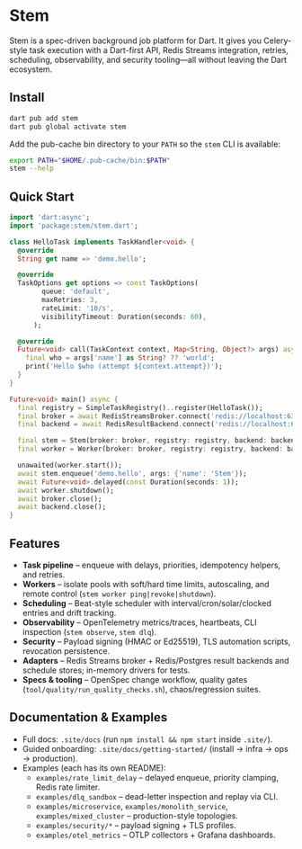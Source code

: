 # Stem

Stem is a spec-driven background job platform for Dart. It gives you Celery-style
task execution with a Dart-first API, Redis Streams integration, retries,
scheduling, observability, and security tooling—all without leaving the Dart
ecosystem.

## Install

```bash
dart pub add stem
dart pub global activate stem
```

Add the pub-cache bin directory to your `PATH` so the `stem` CLI is available:

```bash
export PATH="$HOME/.pub-cache/bin:$PATH"
stem --help
```

## Quick Start

```dart
import 'dart:async';
import 'package:stem/stem.dart';

class HelloTask implements TaskHandler<void> {
  @override
  String get name => 'demo.hello';

  @override
  TaskOptions get options => const TaskOptions(
        queue: 'default',
        maxRetries: 3,
        rateLimit: '10/s',
        visibilityTimeout: Duration(seconds: 60),
      );

  @override
  Future<void> call(TaskContext context, Map<String, Object?> args) async {
    final who = args['name'] as String? ?? 'world';
    print('Hello $who (attempt ${context.attempt})');
  }
}

Future<void> main() async {
  final registry = SimpleTaskRegistry()..register(HelloTask());
  final broker = await RedisStreamsBroker.connect('redis://localhost:6379');
  final backend = await RedisResultBackend.connect('redis://localhost:6379/1');

  final stem = Stem(broker: broker, registry: registry, backend: backend);
  final worker = Worker(broker: broker, registry: registry, backend: backend);

  unawaited(worker.start());
  await stem.enqueue('demo.hello', args: {'name': 'Stem'});
  await Future<void>.delayed(const Duration(seconds: 1));
  await worker.shutdown();
  await broker.close();
  await backend.close();
}
```

## Features

- **Task pipeline** – enqueue with delays, priorities, idempotency helpers, and retries.
- **Workers** – isolate pools with soft/hard time limits, autoscaling, and remote control (`stem worker ping|revoke|shutdown`).
- **Scheduling** – Beat-style scheduler with interval/cron/solar/clocked entries and drift tracking.
- **Observability** – OpenTelemetry metrics/traces, heartbeats, CLI inspection (`stem observe`, `stem dlq`).
- **Security** – Payload signing (HMAC or Ed25519), TLS automation scripts, revocation persistence.
- **Adapters** – Redis Streams broker + Redis/Postgres result backends and schedule stores; in-memory drivers for tests.
- **Specs & tooling** – OpenSpec change workflow, quality gates (`tool/quality/run_quality_checks.sh`), chaos/regression suites.

## Documentation & Examples

- Full docs: `.site/docs` (run `npm install && npm start` inside `.site/`).
- Guided onboarding: `.site/docs/getting-started/` (install → infra → ops → production).
- Examples (each has its own README):
  - `examples/rate_limit_delay` – delayed enqueue, priority clamping, Redis rate limiter.
  - `examples/dlq_sandbox` – dead-letter inspection and replay via CLI.
  - `examples/microservice`, `examples/monolith_service`, `examples/mixed_cluster` – production-style topologies.
  - `examples/security/*` – payload signing + TLS profiles.
  - `examples/otel_metrics` – OTLP collectors + Grafana dashboards.
